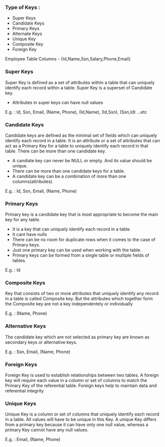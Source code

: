 ### Type of Keys : 
- Super Keys
- Candidate Keys
- Primary Keys
- Alternate Keys
- Unique Key
- Composite Key
- Foreign Key

Employee Table Columns - {Id,Name,Ssn,Salary,Phone,Email}

### Super Keys
Super Key is defined as a set of attributes within a table that can uniquely identify each record within a table. Super Key is a superset of Candidate key.
- Attributes in super keys can have null values
  
E.g. : Id, Ssn, Email, (Name, Phone), (Id,Name), (Id,Ssn), (Ssn,Id) ...etc 

### Candidate Keys
Candidate keys are defined as the minimal set of fields which can uniquely identify each record in a table. 
It is an attribute or a set of attributes that can act as a Primary Key for a table to uniquely identify each record in that table. There can be more than one candidate key.
- A candiate key can never be NULL or empty. And its value should be unique.
- There can be more than one candidate keys for a table.
- A candidate key can be a combination of more than one columns(attributes).
  
E.g. : Id, Ssn, Email, (Name, Phone)

### Primary Keys
Primary key is a candidate key that is most appropriate to become the main key for any table.
- It is a key that can uniquely identify each record in a table.
- It cant have nulls
- There can be no room for duplicate rows when it comes to the case of Primary keys.
- Just one primary key can be used when working with the table.
- Primary keys can be formed from a single table or multiple fields of tables.
  
E.g. : Id

### Composite Keys
Key that consists of two or more attributes that uniquely identify any record in a table is called Composite key.
But the attributes which together form the Composite key are not a key independentely or individually

E.g. : (Name, Phone)

### Alternative Keys
The candidate key which are not selected as primary key are known as secondary keys or alternative keys.

E.g. : Ssn, Email, (Name, Phone)

### Foreign Keys
Foreign Key is used to establish relationships between two tables.
A foreign key will require each value in a column or set of columns to match the Primary Key of the referential table.
Foreign keys help to maintain data and referential integrity

### Unique Keys
Unique Key is a column or set of columns that uniquely identify each record in a table. All values will have to be unique in this Key.
A unique Key differs from a primary key because it can have only one null value, whereas a primary Key cannot have any null values.

E.g. : Email, (Name, Phone)
